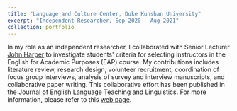 ```yaml
---
title: "Language and Culture Center, Duke Kunshan University"
excerpt: "Independent Researcher, Sep 2020 - Aug 2021"
collection: portfolio
---
```


In my role as an independent researcher, I collaborated with Senior Lecturer [John Harper](https://scholars.duke.edu/person/John.Harper) to investigate students' criteria for selecting instructors in the English for Academic Purposes (EAP) course. My contributions includes literature review, research design, volunteer recruitment, coordination of focus group interviews, analysis of survey and interview manuscripts, and collaborative paper writing. This collaborative effort has been published in the Journal of English Language Teaching and Linguistics. For more information, please refer to this [web page](https://itisirene.github.io/publications/2021-08-paper-title-number-3).
